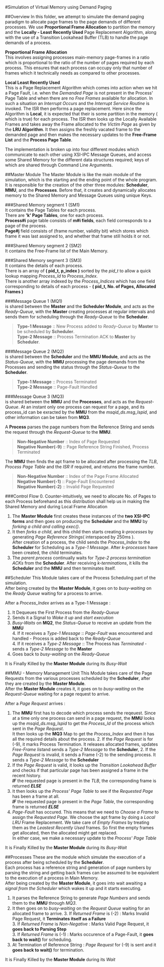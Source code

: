 #Simulation of Virtual Memory using Demand Paging

##Overview
In this folder, we attempt to simulate the demand paging paradigm to allocate page frames to the page demands of different processes. We use **Proportional Frame Allocation** to partition the memory and the **Locally - Least Recently Used** Page Replacement Algorithm, along with the use of a Transition Lookahead Buffer (TLB) to handle the page demands of a process.  

**Proportional Frame Allocation**  
This involves assigning processes main-memory page-frames in a ratio which is proportional to the ratio of the number of pages required by each process. This ensures that each process can occupy only that number of frames which it technically needs as compared to other processes. 

**Local Least Recently Used**    
This is a Page Replacement Algorithm which comes into action when we hit a Page Fault, i.e. when the _Demanded Page_ is not present in the Process' Page Table and when there are no _Free Frames_ available for allocation. In such a situation an _Interrupt Occurs_ and the _Interrupt Service Routine_ is invoked. The ISR then performs a page replacement. Here since the Algorithm is **Local**, it is expected that their is some partition in the memory ( which is true) for each process. The ISR then looks up the Locally Available Frames and takes away the Frame allocated to the _Victim Page_ as given by the **LRU Algorithm**. It then assigns the freshly vacated frame to the demanded page and then makes the necessary updates to the **Free-Frame List** and the **Process Page Table**. 

The implementation is broken up into four different modules which communicate to each other using XSI-IPC Message Queues, and access some Shared Memory for the different data structures required; keys of which are shared through Command Line Arguments.

##Master Module 
The Master Module is like the main module of the simulation, which is the starting and the ending point of the whole program.
It is responsible for the creation of the other three modules: **Scheduler**, **MMU**, and the **Processes**. Before that, it creates and dynamically allocates memory to the Shared Memory and Message Queues using unique Keys.

###Shared Memory segment 1 (SM1)   
It contains the Page Tables for each process.  
There are **'k' Page Tables**, one for each process.  
**Process#i** page table consists of **m#i fields**, each field corresponds to a page of the process.   
**Page#j** field consists of (frame number, validity bit) which stores which frame it was last assigned to, and whether that frame still holds it or not. 

###Shared Memory segment 2 (SM2)  
It contains the Free-Frame list of the Main Memory.  

###Shared Memory segment 3 (SM3)  
It contains the details of each process.   
There is an array of **( pid\_t, p\_index )** sorted by the *pid_t* to allow a quick lookup mapping *Process_Id* to *Process_Index*.     
There is another array indexed by the *Process_Indices* which has one field corresponding to details of each process - **( pid\_t, No. of Pages, Allocated Frames )**

###Message Queue 1 (MQ1)  
is shared between the **Master** and the **Scheduler Module**, and acts as the _Ready-Queue_, with the **Master** creating processes at regular intervals and sends them for scheduling through the _Ready-Queue_ to the **Scheduler**.
>	**Type-1 Message** :: New Process added to *Ready-Queue* by **Master** to be scheduled by **Scheduler**.  
>	**Type-2 Message** :: Process Termination ACK to **Master** by **Scheduler**.

###Message Queue 2 (MQ2)  
is shared between the **Scheduler** and the **MMU Module**, and acts as the _Status-Queue_, with the **MMU** processing the page demands from the Processes and sending the status through the _Status-Queue_ to the **Scheduler**.  
>	**Type-1 Message** :: Process Terminated  
>	**Type-2 Message** :: Page-Fault Handled

###Message Queue 3 (MQ3)  
is shared between the **MMU** and the **Processes**, and acts as the _Request-Queue_. At an instant only one process can request for a page, and its process_id can be exracted by the **MMU** from the *msqid\_ds.msg\_lspid*, and other information can be taken from **MQ3**.

A **Process** parses the page numbers from the Reference String and sends the request through the _Request-Queue_ to the **MMU**.  
>	**Non-Negative Number**  :: Index of Page Requested  
>	**Negative Number(-9)**  :: Page Reference String Finished, Process Terminated    

The **MMU** then finds the apt frame to be allocated after processing the _TLB_, _Process Page Table_ and the _ISR_ if required, and returns the frame number.   
>	**Non-Negative Number**  :: Index of the Page Frame Allocated  
>	**Negative Number(-1)**  :: Page-Fault Encountered  
>	**Negative Number(-2)**	 :: Invalid Page Requested    

###Control Flow
0.  Counter-intuitively, we need to allocate No. of Pages to each Process beforehand as this distribution shall 	help us in making the Shared Memory and during Local Frame Allocation
1.	The **Master Module** first creates these instances of the **two XSI-IPC forms** and then goes on producing 	the  **Scheduler** and the  **MMU** by *forking a child and calling exec()*.  
2.	It then *forks a child*, and this child then starts creating *k-processes* by generating *Page Reference 		Strings*( interspaced by 250ms ).  
	After creation of a process, the child sends the *Process_Index* to the **Scheduler** for Scheduling as a *Type-1 Message*. After *k-processes* have been created, the child terminates.  
2.	The *parent process* continually waits for *Type-2 process termination ACKs* from the **Scheduler**. After 		receiving *k-terminations*, it kills the **Scheduler** and the  **MMU** and then terminates itself. 

##Scheduler
This Module takes care of the Process Scheduling part of the simulation.  
After being created by the **Master Module**, it goes on to *busy-waiting* on the *Ready Queue* waiting for a process to arrive.  

After a *Process_Index* arrives as a Type-1 Message : 

1.  It Dequeues the First Process from the *Ready-Queue*  
2.  Sends it a Signal to *Wake it up* and *start execution*  
3.  *Busy-Waits* on **MQ2**, the *Status-Queue* to receive an update from the **MMU**   
	4. If it receives a *Type-1 Message* :: *Page-Fault* was encountered and handled - Process is added back to the *Ready-Queue*  
	4. If it receives a *Type-2 Message* :: The Process has *Terminated* - sends a *Type-2 Message* to the **Master**   
5.  Goes back to *busy-waiting* on the *Ready-Queue*   

It is Finally Killed by the **Master Module** during its *Busy-Wait*

##MMU - Memory Management Unit
This Module takes care of the Page Requests from the various processes scheduled by the **Scheduler**, after they are created by the **Master Module**.   
After the **Master Module** creates it, it goes on to *busy-waiting* on the *Request-Queue* waiting for a page request to arrive.   

After a *Page Request* arrives :  

1.  The **MMU** first has to decode which process sends the reqeuest. Since at a time only one process can send 	in a page request, the **MMU** looks up the *msqid\_ds.msg\_lspid* to get the *Process_Id* of the process 		which sent in the *Page Request*.  
	It then looks up the **MQ3** Map to get the *Process_Index* and then it has all the required details about the process.
	2. If the *Page Request* is for (-9), it marks Process Termination. It releases allocated frames, updates *Free-Frame list*and sends a *Type-2 Message* to the **Scheduler**, 
	2. If the *Page Request* is invalid, it sends a Frame (-2) to the sending process. It sends a *Type-2 Message* to the **Scheduler**
2.  If the *Page Request* is valid, it looks up the *Transition Lookahead Buffer* and checks if that particular 	page has been assigned a frame in the recent history.  
   	***IF*** the requested page is present in the *TLB*, the corresponding frame is returned ***ELSE***
3. 	It then looks up the *Process' Page Table* to see if the *Requested Page* has been a frame at all.  
   	***IF*** the requested page is present in the *Page Table*, the corresponding frame is returned ***ELSE***
4. 	*Page-Fault* has occured. This means that we need to *Choose a Frame* to assign the *Requested Page*. We 		choose the apt frame by doing a *Local LRU* Frame Replacement. We take care of *Empty Frames* by treating 		them as the *Leastest Recently Used* frames. So first the empty frames get allocated, then the allocated 		might get replaced.  
	In either case, we make a necessary update to the *Process' Page Table*

It is Finally Killed by the **Master Module** during its *Busy-Wait*

##Processes
These are the module which simulate the execution of a process after being scheduled by the **Scheduler**.   
Each process has a reference string and generation of page numbers by parsing the string and getting back frames can be assumed to be equivalent to the execution of a process in Main Memory.  
After being created by the **Master Module**, it goes into wait awaiting a *signal from the Scheduler* which wakes it up and it starts executing.  

1.  It parses the Reference String to generate *Page Numbers* and sends them to the **MMU** through *MQ3*. 
2.  It then goes on to *busy-waiting* on the *Request Queue* waiting for an allocated frame to arrive.
	3. If *Returned Frame* is (-2) : Marks Invalid Page Request, it **Terminates itself as a Failure**    
	3. If *Returned Frame* is *Non-Negative* : Marks Valid Page Request, it **goes back to Parsing Step**   
	3. If *Returned Frame* is (-1) : Marks occurence of a Page-Fault, it **goes back to wait()** for scheduling. 
4.	At Termination of Reference String : *Page Request* for (-9) is sent and it **goes back to wait()** for 		termination.

It is Finally Killed by the **Master Module** during its *Wait*

